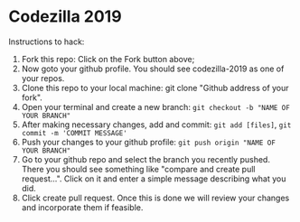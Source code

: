 # Codezilla 2019

Instructions to hack:
1. Fork this repo: Click on the Fork button above;
2. Now goto your github profile. You should see codezilla-2019 as one of your repos.
3. Clone this repo to your local machine: git clone "Github address of your fork".
4. Open your terminal and create a new branch: `git checkout -b "NAME OF YOUR BRANCH"`
5. After making necessary changes, add and commit: `git add [files]`, `git commit -m 'COMMIT MESSAGE'`
6. Push your changes to your github profile: `git push origin "NAME OF YOUR BRANCH"`
7. Go to your github repo and select the branch you recently pushed. There you should see something like "compare and create pull request...". Click on it and enter a simple message describing what you did.
8. Click create pull request. Once this is done we will review your changes and incorporate them if feasible.
